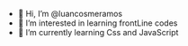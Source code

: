 - 👋 Hi, I’m @luancosmeramos
- 👀 I’m interested in learning frontLine codes
- 🌱 I’m currently learning Css and JavaScript

